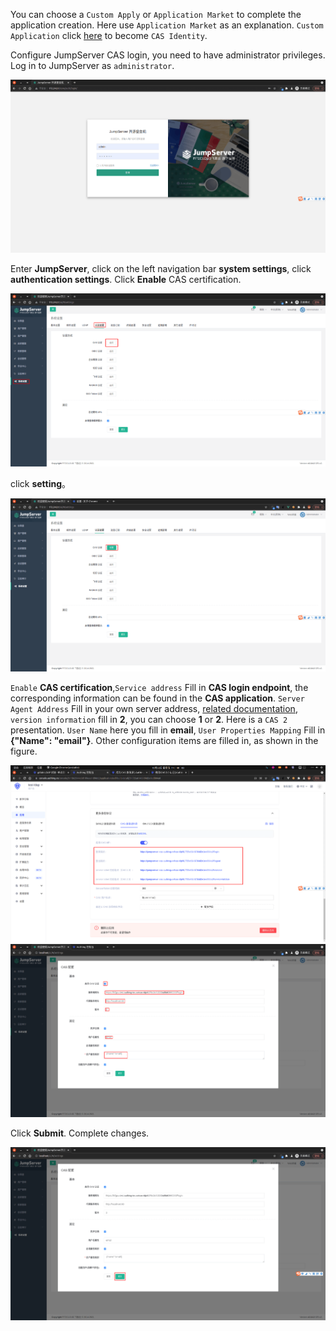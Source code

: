 <IntegrationDetailCard :title="`Configuring CAS in JumpServer`">

You can choose a `Custom Apply` or `Application Market` to complete the application creation. Here use `Application Market` as an explanation. `Custom Application` click [here](/guides/federation/cas.md) to become `CAS Identity`.

Configure JumpServer CAS login, you need to have administrator privileges. Log in to JumpServer as `administrator`.

<img src="../../images/integration/cas-jumpserver/1-1.png" class="md-img-padding" />

Enter **JumpServer**, click on the left navigation bar **system settings**, click **authentication settings**. Click **Enable** CAS certification.

<img src="../../images/integration/cas-jumpserver/1-2.png" class="md-img-padding" />

click **setting**。

<img src="../../images/integration/cas-jumpserver/1-3.png" class="md-img-padding" />

`Enable` **CAS certification**,`Service address` Fill in **CAS login endpoint**, the corresponding information can be found in the **CAS application**. `Server Agent Address` Fill in your own server address, [related documentation](https://jumpserver.readthedocs.io/en/master/admin-guide/authentication/cas/), `version information` fill in **2**, you can choose **1** or **2**. Here is a `CAS 2` presentation. `User Name` here you fill in **email**, `User Properties Mapping` Fill in **{"Name": "email"}**. Other configuration items are filled in, as shown in the figure.

<img src="../../images/integration/cas-jumpserver/1-6.png" class="md-img-padding" />

<img src="../../images/integration/cas-jumpserver/1-4_.png" class="md-img-padding" />

Click **Submit**. Complete changes.

<img src="../../images/integration/cas-jumpserver/1-5_.png" class="md-img-padding" />

</IntegrationDetailCard>
